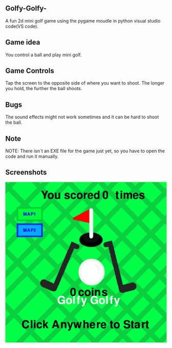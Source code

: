 ## Golfy-Golfy-

A fun 2d mini golf game using the pygame moudle in python visual studio code(VS code).

## Game idea

 You control a ball and play mini golf.
 
## Game Controls
 
Tap the screen to the opposite side of where you want to shoot. The longer you hold, the further the ball shoots.

## Bugs

The sound effects might not work sometimes and it can be hard to shoot the ball.

## Note

NOTE: There isn`t an EXE file for the game just yet, so you have to open the code and run it manually.

## Screenshots

![Title screen](https://raw.githubusercontent.com/HamzaTaha69/Golfy-Golfy-/main/screenshots/game%20start.png)
